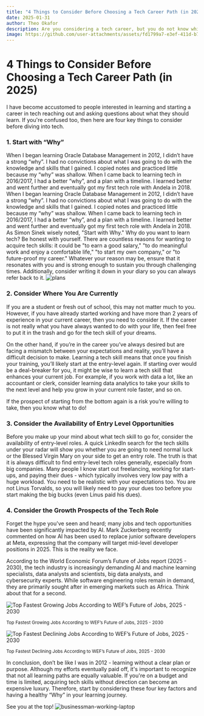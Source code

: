```yaml
---
title: "4 Things to Consider Before Choosing a Tech Career Path (in 2025) "
date: 2025-01-31
author: Theo Okafor
description: Are you considering a tech career, but you do not know which one to go for? Here are 4 things to consider before you make a decision.
image: https://github.com/user-attachments/assets/fd1799a7-e3ef-411d-b7ac-e12bed5e1456
---
```


# 4 Things to Consider Before Choosing a Tech Career Path (in 2025)

I have become accustomed to people interested in learning and starting a career in tech reaching out and asking questions about what they should learn. If you're confused too, then here are four key things to consider before diving into tech.

### 1. Start with “Why”

When I began learning Oracle Database Management in 2012, I didn’t have a strong “why”. I had no convictions about what I was going to do with the knowledge and skills that I gained. I copied notes and practiced little because my “why” was shallow. When I came back to learning tech in 2016/2017, I had a better “why”, and a plan with a timeline. I learned better and went further and eventually got my first tech role with Andela in 2018.
When I began learning Oracle Database Management in 2012, I didn’t have a strong “why”. I had no convictions about what I was going to do with the knowledge and skills that I gained. I copied notes and practiced little because my “why” was shallow. When I came back to learning tech in 2016/2017, I had a better “why”, and a plan with a timeline. I learned better and went further and eventually got my first tech role with Andela in 2018.
As Simon Sinek wisely noted, "Start with Why." Why do you want to learn tech? Be honest with yourself. There are countless reasons for wanting to acquire tech skills: it could be "to earn a good salary," "to do meaningful work and enjoy a comfortable life," "to start my own company," or "to future-proof my career." Whatever your reason may be, ensure that it resonates with you and is strong enough to sustain you through challenging times. Additionally, consider writing it down in your diary so you can always refer back to it.
![plans](https://github.com/user-attachments/assets/9d671608-62ab-4ebf-95dc-50fdeff606eb)

### 2. Consider Where You Are Currently

If you are a student or fresh out of school, this may not matter much to you. However, if you have already started working and have more than 2 years of experience in your current career, then you need to consider it. If the career is not really what you have always wanted to do with your life, then feel free to put it in the trash and go for the tech skill of your dreams.

On the other hand, if you’re in the career you’ve always desired but are facing a mismatch between your expectations and reality, you’ll have a difficult decision to make. Learning a tech skill means that once you finish your training, you’ll likely start at the entry-level again. If starting over would be a deal-breaker for you, it might be wise to learn a tech skill that enhances your current job. For example, if you work with data a lot, like an accountant or clerk, consider learning data analytics to take your skills to the next level and help you grow in your current role faster, and so on.

If the prospect of starting from the bottom again is a risk you’re willing to take, then you know what to do!

### 3. Consider the Availability of Entry Level Opportunities

Before you make up your mind about what tech skill to go for, consider the availability of entry-level roles. A quick LinkedIn search for the tech skills under your radar will show you whether you are going to need normal luck or the Blessed Virgin Mary on your side to get an entry role.
The truth is that it is always difficult to find entry-level tech roles generally, especially from big companies. Many people I know start out freelancing, working for start-ups, and paying their dues - which typically involves very low pay with a huge workload. You need to be realistic with your expectations too. You are not Linus Torvalds, so you will likely need to pay your dues too before you start making the big bucks (even Linus paid his dues).

### 4. Consider the Growth Prospects of the Tech Role

Forget the hype you've seen and heard; many jobs and tech opportunities have been significantly impacted by AI. Mark Zuckerberg recently commented on how AI has been used to replace junior software developers at Meta, expressing that the company will target mid-level developer positions in 2025. This is the reality we face.

According to the World Economic Forum’s  Future of Jobs report (2025 - 2030), the tech industry is increasingly demanding AI and machine learning specialists, data analysts and scientists, big data analysts, and cybersecurity experts. While software engineering roles remain in demand, they are primarily sought after in emerging markets such as Africa. Think about that for a second.

![Top Fastest Growing Jobs According to WEF’s Future of Jobs, 2025 - 2030](https://github.com/user-attachments/assets/fcb386aa-b43e-4df5-b581-30aafc91c695)

<sup>Top Fastest Growing Jobs According to WEF’s Future of Jobs, 2025 - 2030</sup>

![Top Fastest Declining Jobs According to WEF’s Future of Jobs, 2025 - 2030](https://github.com/user-attachments/assets/874f08d5-6b25-43bf-a034-01fda88d8a9c)

<sup>Top Fastest Declining Jobs According to WEF’s Future of Jobs, 2025 - 2030</sup>

In conclusion, don’t be like I was in 2012 - learning without a clear plan or purpose. Although my efforts eventually paid off, it's important to recognize that not all learning paths are equally valuable. If you're on a budget and time is limited, acquiring tech skills without direction can become an expensive luxury. Therefore, start by considering these four key factors and having a healthy “Why” in your learning journey.

See you at the top!
![businessman-working-laptop](https://github.com/user-attachments/assets/fd1799a7-e3ef-411d-b7ac-e12bed5e1456)
